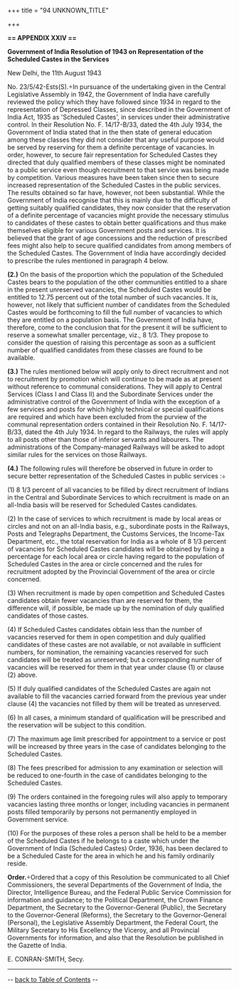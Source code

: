 +++
title = "94 UNKNOWN_TITLE"

+++


  
**== APPENDIX XXIV ==**

**Government of India Resolution of 1943 on Representation of the
Scheduled Castes in the Services**

New Delhi, the 11th August 1943

  

No. 23/5/42-Ests(S).÷In pursuance of the undertaking given in the
Central Legislative Assembly in 1942, the Government of India have
carefully reviewed the policy which they have followed since 1934 in
regard to the representation of Depressed Classes, since described in
the Government of India Act, 1935 as 'Scheduled Castes', in services
under their administrative control. In their Resolution No. F.
14/17-B/33, dated the 4th July 1934, the Government of India stated that
in the then state of general education among these classes they did not
consider that any useful purpose would be served by reserving for them a
definite percentage of vacancies. In order, however, to secure fair
representation for Scheduled Castes they directed that duly qualified
members of these classes might be nominated to a public service even
though recruitment to that service was being made by competition.
Various measures have been taken since then to secure increased
representation of the Scheduled Castes in the public services. The
results obtained so far have, however, not been substantial. While the
Government of India recognise that this is mainly due to the difficulty
of getting suitably qualified candidates, they now consider that the
reservation of a definite percentage of vacancies might provide the
necessary stimulus to candidates of these castes to obtain better
qualifications and thus make themselves eligible for various Government
posts and services. It is believed that the grant of age concessions and
the reduction of prescribed fees might also help to secure qualified
candidates from among members of the Scheduled Castes. The Government of
India have accordingly decided to prescribe the rules mentioned in
paragraph 4 below.

**(2.)** On the basis of the proportion which the population of the
Scheduled Castes bears to the population of the other communities
entitled to a share in the present unreserved vacancies, the Scheduled
Castes would be entitled to 12.75 percent out of the total number of
such vacancies. It is, however, not likely that sufficient number of
candidates from the Scheduled Castes would be forthcoming to fill the
full number of vacancies to which they are entitled on a population
basis. The Government of India have, therefore, come to the conclusion
that for the present it will be sufficient to reserve a somewhat smaller
percentage, viz., 8 1/3. They propose to consider the question of
raising this percentage as soon as a sufficient number of qualified
candidates from these classes are found to be available.

**(3.)** The rules mentioned below will apply only to direct recruitment
and not to recruitment by promotion which will continue to be made as at
present without reference to communal considerations. They will apply to
Central Services (Class I and Class II) and the Subordinate Services
under the administrative control of the Government of India with the
exception of a few services and posts for which highly technical or
special qualifications are required and which have been excluded from
the purview of the communal representation orders contained in their
Resolution No. F. 14/17-B/33, dated the 4th July 1934. In regard to the
Railways, the rules will apply to all posts other than those of inferior
servants and labourers. The administrations of the Company-managed
Railways will be asked to adopt similar rules for the services on those
Railways.

**(4.)** The following rules will therefore be observed in future in
order to secure better representation of the Scheduled Castes in public
services :÷

\(1\) 8 1/3 percent of all vacancies to be filled by direct recruitment
of Indians in the Central and Subordinate Services to which recruitment
is made on an all-India basis will be reserved for Scheduled Castes
candidates.

\(2\) In the case of services to which recruitment is made by local
areas or circles and not on an all-India basis, e.g., subordinate posts
in the Railways, Posts and Telegraphs Department, the Customs Services,
the Income-Tax Department, etc., the total reservation for India as a
whole of 8 1/3 percent of vacancies for Scheduled Castes candidates
will be obtained by fixing a percentage for each local area or circle
having regard to the population of Scheduled Castes in the area or
circle concerned and the rules for recruitment adopted by the Provincial
Government of the area or circle concerned.

\(3\) When recruitment is made by open competition and Scheduled Castes
candidates obtain fewer vacancies than are reserved for them, the
difference will, if possible, be made up by the nomination of duly
qualified candidates of those castes.

\(4\) If Scheduled Castes candidates obtain less than the number of
vacancies reserved for them in open competition and duly qualified
candidates of these castes are not available, or not available in
sufficient numbers, for nomination, the remaining vacancies reserved for
such candidates will be treated as unreserved; but a corresponding
number of vacancies will be reserved for them in that year under clause
(1) or clause (2) above.

\(5\) If duly qualified candidates of the Scheduled Castes are again not
available to fill the vacancies carried forward from the previous year
under clause (4) the vacancies not filled by them will be treated as
unreserved.

\(6\) In all cases, a minimum standard of qualification will be
prescribed and the reservation will be subject to this condition.

\(7\) The maximum age limit prescribed for appointment to a service or
post will be increased by three years in the case of candidates
belonging to the Scheduled Castes.

\(8\) The fees prescribed for admission to any examination or selection
will be reduced to one-fourth in the case of candidates belonging to the
Scheduled Castes.

\(9\) The orders contained in the foregoing rules will also apply to
temporary vacancies lasting three months or longer, including vacancies
in permanent posts filled temporarily by persons not permanently
employed in Government service.

\(10\) For the purposes of these roles a person shall be held to be a
member of the Scheduled Castes if he belongs to a caste which under the
Government of India (Scheduled Castes) Order, 1936, has been declared to
be a Scheduled Caste for the area in which he and his family ordinarily
reside.

**Order.**÷Ordered that a copy of this Resolution be communicated to all
Chief Commissioners, the several Departments of the Government of India,
the Director, Intelligence Bureau, and the Federal Public Service
Commission for information and guidance; to the Political Department,
the Crown Finance Department, the Secretary to the Governor-General
(Public), the Secretary to the Governor-General (Reforms), the Secretary
to the Governor-General (Personal), the Legislative Assembly Department,
the Federal Court, the Military Secretary to His Excellency the Viceroy,
and all Provincial Governments for information, and also that the
Resolution be published in the Gazette of India.  


E. CONRAN-SMITH, Secy.  


------------------------------------------------------------------------

-- [back to Table of Contents](../index.html#contents) --  

